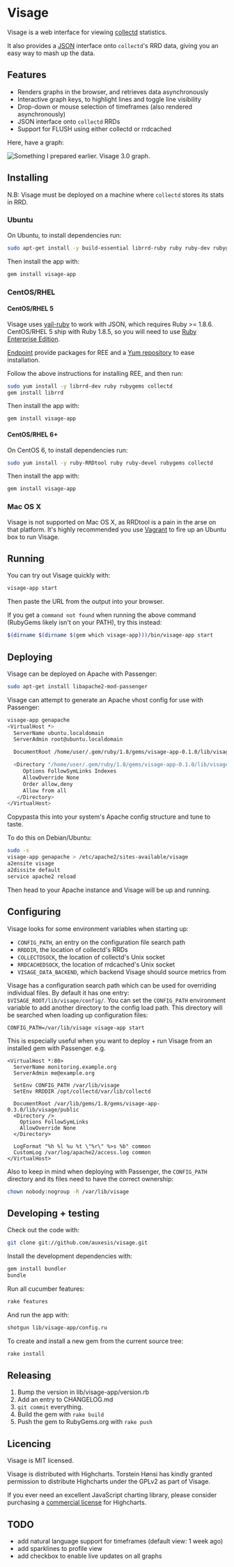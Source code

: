 Visage
======

Visage is a web interface for viewing [collectd](http://collectd.org) statistics.

It also provides a [JSON](http://json.org) interface onto `collectd`'s RRD data,
giving you an easy way to mash up the data.

Features
--------

 * Renders graphs in the browser, and retrieves data asynchronously
 * Interactive graph keys, to highlight lines and toggle line visibility
 * Drop-down or mouse selection of timeframes (also rendered asynchronously)
 * JSON interface onto `collectd` RRDs
 * Support for FLUSH using either collectd or rrdcached

Here, have a graph:

![Something I prepared earlier. Visage 3.0 graph.](http://farm9.staticflickr.com/8234/8526570663_1d2479407f_c.jpg)

Installing
----------

N.B: Visage must be deployed on a machine where `collectd` stores its stats in RRD.

### Ubuntu ###

On Ubuntu, to install dependencies run:

``` bash
sudo apt-get install -y build-essential librrd-ruby ruby ruby-dev rubygems collectd
```

Then install the app with:

``` bash
gem install visage-app
```

### CentOS/RHEL ###

#### CentOS/RHEL 5 ####
Visage uses [yajl-ruby](https://github.com/brianmario/yajl-ruby) to work with
JSON, which requires Ruby >= 1.8.6. CentOS/RHEL 5 ship with Ruby 1.8.5, so you
will need to use [Ruby Enterprise Edition](http://www.rubyenterpriseedition.com/).

[Endpoint](http://endpoint.com) provide packages for REE and a [Yum repository](https://packages.endpoint.com/)
to ease installation.

Follow the above instructions for installing REE, and then run:

``` bash
sudo yum install -y librrd-dev ruby rubygems collectd
gem install librrd
```

Then install the app with:

``` bash
gem install visage-app
```

#### CentOS/RHEL 6+ ####

On CentOS 6, to install dependencies run:

``` bash
sudo yum install -y ruby-RRDtool ruby ruby-devel rubygems collectd
```

Then install the app with:

``` bash
gem install visage-app
```

### Mac OS X ###

Visage is not supported on Mac OS X, as RRDtool is a pain in the arse on that
platform. It's highly recommended you use [Vagrant](http://vagrantup.com/) to
fire up an Ubuntu box to run Visage.


Running
-------

You can try out Visage quickly with:

``` bash
visage-app start
```

Then paste the URL from the output into your browser.

If you get a `command not found` when running the above command (RubyGems likely
isn't on your PATH), try this instead:

``` bash
$(dirname $(dirname $(gem which visage-app)))/bin/visage-app start
```

Deploying
---------

Visage can be deployed on Apache with Passenger:

``` bash
sudo apt-get install libapache2-mod-passenger
```

Visage can attempt to generate an Apache vhost config for use with Passenger:

``` bash
visage-app genapache
<VirtualHost *>
  ServerName ubuntu.localdomain
  ServerAdmin root@ubuntu.localdomain

  DocumentRoot /home/user/.gem/ruby/1.8/gems/visage-app-0.1.0/lib/visage-app/public

  <Directory "/home/user/.gem/ruby/1.8/gems/visage-app-0.1.0/lib/visage-app/public">
     Options FollowSymLinks Indexes
     AllowOverride None
     Order allow,deny
     Allow from all
   </Directory>
</VirtualHost>
```

Copypasta this into your system's Apache config structure and tune to taste.

To do this on Debian/Ubuntu:

``` bash
sudo -s
visage-app genapache > /etc/apache2/sites-available/visage
a2ensite visage
a2dissite default
service apache2 reload
```

Then head to your Apache instance and Visage will be up and running.

Configuring
-----------

Visage looks for some environment variables when starting up:

  * `CONFIG_PATH`, an entry on the configuration file search path
  * `RRDDIR`, the location of collectd's RRDs
  * `COLLECTDSOCK`, the location of collectd's Unix socket
  * `RRDCACHEDSOCK`, the location of rrdcached's Unix socket
  * `VISAGE_DATA_BACKEND`, which backend Visage should source metrics from

Visage has a configuration search path which can be used for overriding
individual files. By default it has one entry: `$VISAGE_ROOT/lib/visage/config/`.
You can set the `CONFIG_PATH` environment variable to add another directory to
the config load path. This directory will be searched when loading up
configuration files:

```
CONFIG_PATH=/var/lib/visage visage-app start
```

This is especially useful when you want to deploy + run Visage from an installed
gem with Passenger. e.g.

```
<VirtualHost *:80>
  ServerName monitoring.example.org
  ServerAdmin me@example.org

  SetEnv CONFIG_PATH /var/lib/visage
  SetEnv RRDDIR /opt/collectd/var/lib/collectd

  DocumentRoot /var/lib/gems/1.8/gems/visage-app-0.3.0/lib/visage/public
  <Directory />
    Options FollowSymLinks
    AllowOverride None
  </Directory>

  LogFormat "%h %l %u %t \"%r\" %>s %b" common
  CustomLog /var/log/apache2/access.log common
</VirtualHost>
```

Also to keep in mind when deploying with Passenger, the `CONFIG_PATH` directory
and its files need to have the correct ownership:

``` bash
chown nobody:nogroup -R /var/lib/visage
```

Developing + testing
--------------------

Check out the code with:

``` bash
git clone git://github.com/auxesis/visage.git
```

Install the development dependencies with:

``` bash
gem install bundler
bundle
```

Run all cucumber features:

``` bash
rake features
```

And run the app with:

``` bash
shotgun lib/visage-app/config.ru
```

To create and install a new gem from the current source tree:

``` bash
rake install
```

Releasing
---------

1. Bump the version in lib/visage-app/version.rb
2. Add an entry to CHANGELOG.md
3. `git commit` everything.
4. Build the gem with `rake build`
5. Push the gem to RubyGems.org with `rake push`

Licencing
---------

Visage is MIT licensed.

Visage is distributed with Highcharts. Torstein Hønsi has kindly granted
permission to distribute Highcharts under the GPLv2 as part of Visage.

If you ever need an excellent JavaScript charting library, please consider
purchasing a [commercial license](http://highcharts.com/license) for
Highcharts.

TODO
----

 - add natural language support for timeframes (default view: 1 week ago)
 - add sparklines to profile view
 - add checkbox to enable live updates on all graphs
